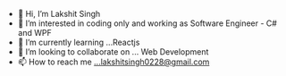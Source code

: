 - 👋 Hi, I’m Lakshit Singh
- 👀 I’m interested in coding only and working as Software Engineer - C# and WPF
- 🌱 I’m currently learning ...Reactjs 
- 💞️ I’m looking to collaborate on ... Web Development
- 📫 How to reach me ...lakshitsingh0228@gmail.com

<!---
LAKSHITSINGH0228/LAKSHITSINGH0228 is a ✨ special ✨ repository because its `README.md` (this file) appears on your GitHub profile.
You can click the Preview link to take a look at your changes.
--->
